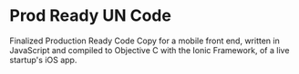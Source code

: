 Prod Ready UN Code
=====================

Finalized Production Ready Code Copy for a mobile front end, written in JavaScript and compiled to Objective C with the Ionic Framework, of a live startup's iOS app.



